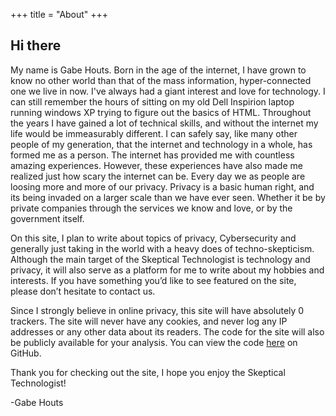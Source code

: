 +++
title = "About"
+++

## Hi there

My name is Gabe Houts. Born in the age of the internet, I have grown to know no other world than that of the mass information, hyper-connected one we live in now. I've always had a giant interest and love for technology. I can still remember the hours of sitting on my old Dell Inspirion laptop running windows XP trying to figure out the basics of HTML. Throughout the years I have gained a lot of technical skills, and without the internet my life would be immeasurably different. I can safely say, like many other people of my generation, that the internet and technology in a whole, has formed me as a person. The internet has provided me with countless amazing experiences. However, these experiences have also made me realized just how scary the internet can be. Every day we as people are loosing more and more of our privacy. Privacy is a basic human right, and its being invaded on a larger scale than we have ever seen. Whether it be by private companies through the services we know and love, or by the government itself.

On this site, I plan to write about topics of privacy, Cybersecurity and generally just taking in the world with a heavy does of techno-skepticism. Although the main target of the Skeptical Technologist is technology and privacy, it will also serve as a platform for me to write about my hobbies and interests. If you have something you’d like to see featured on the site, please don’t hesitate to contact us.

Since I strongly believe in online privacy, this site will have absolutely 0 trackers. The site will never have any cookies, and never log any IP addresses or any other data about its readers. The code for the site will also be publicly available for your analysis. You can view the code [here](https://github.com/gabemhouts/skepticaltechnologist) on GitHub.

Thank you for checking out the site, I hope you enjoy the Skeptical Technologist!

-Gabe Houts